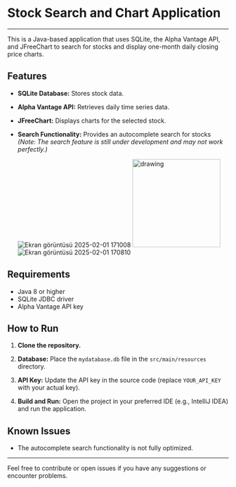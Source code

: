 # Stock Search and Chart Application

---

This is a Java-based application that uses SQLite, the Alpha Vantage API, and JFreeChart to search for stocks and display one-month daily closing price charts.

## Features

- **SQLite Database:** Stores stock data.
- **Alpha Vantage API:** Retrieves daily time series data.
- **JFreeChart:** Displays charts for the selected stock.
- **Search Functionality:** Provides an autocomplete search for stocks  
  *(Note: The search feature is still under development and may not work perfectly.)*

  ![Ekran görüntüsü 2025-02-01 171008](https://github.com/user-attachments/assets/653ece55-5ac8-4b3c-a351-1c3c339b5abe) <img src="drawing.jpg" alt="drawing" width="200"/>
  ![Ekran görüntüsü 2025-02-01 170810](https://github.com/user-attachments/assets/67a7cae3-0f0b-4df4-b0dd-3732e6791cd3)
## Requirements

- Java 8 or higher
- SQLite JDBC driver
- Alpha Vantage API key

## How to Run

1. **Clone the repository.**
2. **Database:** Place the `mydatabase.db` file in the `src/main/resources` directory.

3. **API Key:** Update the API key in the source 
code (replace `YOUR_API_KEY` with your actual key).
4. **Build and Run:** Open the project in your preferred IDE (e.g., IntelliJ IDEA) and run the application.

## Known Issues

- The autocomplete search functionality is not fully optimized.

---

Feel free to contribute or open issues if you have any suggestions or encounter problems.
